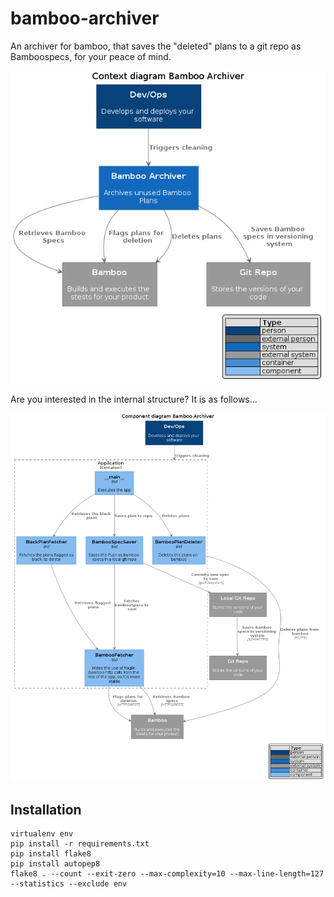 # bamboo-archiver
An archiver for bamboo, that saves the "deleted" plans to a git repo as Bamboospecs, for your peace of mind.

![Context diagram for Bamboo archiver](./out/doc/context/context.png)

Are you interested in the internal structure? It is as follows...

![Component diagram for Bamboo archiver](./out/doc/component/component.png)

## Installation
```shell
virtualenv env 
pip install -r requirements.txt
pip install flake8
pip install autopep8
flake8 . --count --exit-zero --max-complexity=10 --max-line-length=127 --statistics --exclude env
```